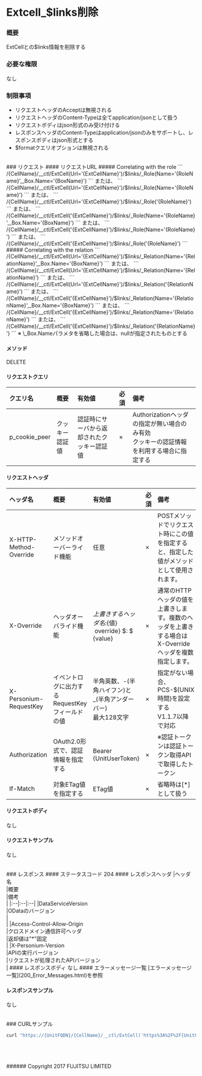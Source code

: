 # Extcell_$links削除
### 概要
ExtCellとの$links情報を削除する
### 必要な権限
なし
### 制限事項
* リクエストヘッダのAcceptは無視される
* リクエストヘッダのContent-Typeは全てapplication/jsonとして扱う
* リクエストボディはjson形式のみ受け付ける
* レスポンスヘッダのContent-Typeはapplication/jsonのみをサポートし、レスポンスボディはjson形式とする
* $formatクエリオプションは無視される

<br>
### リクエスト
#### リクエストURL
##### Correlating with the role
```
/{CellName}/__ctl/ExtCell(Url='{ExtCellName}')/$links/_Role(Name='{RoleName}',_Box.Name='{BoxName}')
```
または、
```
/{CellName}/__ctl/ExtCell(Url='{ExtCellName}')/$links/_Role(Name='{RoleName}')
```
または、
```
/{CellName}/__ctl/ExtCell(Url='{ExtCellName}')/$links/_Role('{RoleName}')
```
または、
```
/{CellName}/__ctl/ExtCell('{ExtCellName}')/$links/_Role(Name='{RoleName}',_Box.Name='{BoxName}')
```
または、
```
/{CellName}/__ctl/ExtCell('{ExtCellName}')/$links/_Role(Name='{RoleName}')
```
または、
```
/{CellName}/__ctl/ExtCell('{ExtCellName}')/$links/_Role('{RoleName}')
```
##### Correlating with the relation
```
/{CellName}/__ctl/ExtCell(Url='{ExtCellName}')/$links/_Relation(Name='{RelationName}',_Box.Name='{BoxName}')
```
または、
```
/{CellName}/__ctl/ExtCell(Url='{ExtCellName}')/$links/_Relation(Name='{RelationName}')
```
または、
```
/{CellName}/__ctl/ExtCell(Url='{ExtCellName}')/$links/_Relation('{RelationName}')
```
または、
```
/{CellName}/__ctl/ExtCell('{ExtCellName}')/$links/_Relation(Name='{RelationName}',_Box.Name='{BoxName}')
```
または、
```
/{CellName}/__ctl/ExtCell('{ExtCellName}')/$links/_Relation(Name='{RelationName}')
```
または、
```
/{CellName}/__ctl/ExtCell('{ExtCellName}')/$links/_Relation('{RelationName}')
```
※ \_Box.Nameパラメタを省略した場合は、nullが指定されたものとする

#### メソッド
DELETE
#### リクエストクエリ
|クエリ名<br>|概要<br>|有効値<br>|必須<br>|備考<br>|
|:--|:--|:--|:--|:--|
|p_cookie_peer<br>|クッキー認証値<br>|認証時にサーバから返却されたクッキー認証値<br>|×<br>|Authorizationヘッダの指定が無い場合のみ有効<br>クッキーの認証情報を利用する場合に指定する<br>|
#### リクエストヘッダ
|ヘッダ名<br>|概要<br>|有効値<br>|必須<br>|備考<br>|
|:--|:--|:--|:--|:--|
|X-HTTP-Method-Override<br>|メソッドオーバーライド機能<br>|任意<br>|×<br>|POSTメソッドでリクエスト時にこの値を指定すると、指定した値がメソッドとして使用されます。<br>|
|X-Override<br>|ヘッダオーバライド機能<br>|${上書きするヘッダ名}:${値} &#160;override} $: $ {value}<br>|×<br>|通常のHTTPヘッダの値を上書きします。複数のヘッダを上書きする場合はX-Overrideヘッダを複数指定します。<br>|
|X-Personium-RequestKey<br>|イベントログに出力するRequestKeyフィールドの値<br>|半角英数、-(半角ハイフン)と_(半角アンダーバー)<br>最大128文字<br>|×<br>|指定がない場合、PCS-${UNIX時間}を設定する<br>V1.1.7以降で対応<br>|
|Authorization<br>|OAuth2.0形式で、認証情報を指定する<br>|Bearer {UnitUserToken}<br>|×<br>|※認証トークンは認証トークン取得APIで取得したトークン<br>|
|If-Match<br>|対象ETag値を指定する<br>|ETag値<br>|×<br>|省略時は[*]として扱う<br>|
#### リクエストボディ
なし
#### リクエストサンプル
なし

<br>
### レスポンス
#### ステータスコード
204
#### レスポンスヘッダ
|ヘッダ名<br>|概要<br>|備考<br>|
|:--|:--|:--|
|DataServiceVersion<br>|ODataのバージョン<br>|&#160;<br>|
|Access-Control-Allow-Origin<br>|クロスドメイン通信許可ヘッダ<br>|返却値は"*"固定<br>|
|X-Personium-Version<br>|APIの実行バージョン<br>|リクエストが処理されたAPIバージョン<br>|
#### レスポンスボディ
なし
#### エラーメッセージ一覧
[エラーメッセージ一覧](200_Error_Messages.html)を参照

#### レスポンスサンプル
なし

<br>
### CURLサンプル

```sh
curl "https://{UnitFQDN}/{CellName}/__ctl/ExtCell('https%3A%2F%2F{UnitFQDN}%2F{ExtCellName}%2F')/\$links/_Relation(Name='{RelationName}',_Box.Name='{BoxName}')" -X DELETE -i -H 'Authorization: Bearer {UnitUserToken}' -H 'Accept: application/json'
```
<br>
<br>
<br>
###### Copyright 2017    FUJITSU LIMITED
